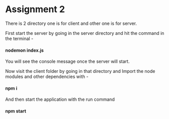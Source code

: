 # Assignment 2

There is 2 directory one is for client and other one is for server.

First start the server by going in the server directory and hit the command in the terminal -

#### nodemon index.js

You will see the console message once the server will start.

Now visit the client folder by going in that directory and Import the node modules and other dependencies with -

#### npm i

And then start the application with the run command

#### npm start
